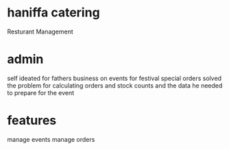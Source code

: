 # haniffa catering
Resturant Management

# admin
self ideated for fathers business on events for festival special orders
solved the problem for calculating orders and stock counts and the data he needed to prepare for the event 

# features
manage events
manage orders

